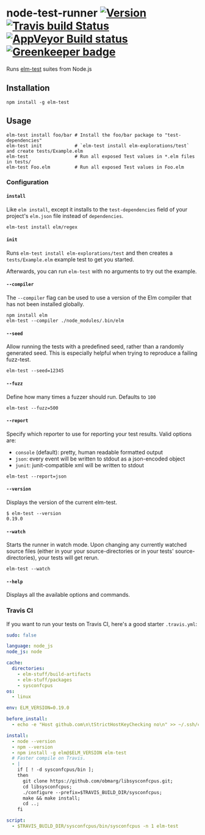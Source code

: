 # node-test-runner [![Version](https://img.shields.io/npm/v/elm-test.svg)](https://www.npmjs.com/package/elm-test) [![Travis build Status](https://travis-ci.org/rtfeldman/node-test-runner.svg?branch=master)](http://travis-ci.org/rtfeldman/node-test-runner) [![AppVeyor Build status](https://ci.appveyor.com/api/projects/status/f2qymrpgdfsad62w/branch/master?svg=true)](https://ci.appveyor.com/project/rtfeldman/node-test-runner/branch/master) [![Greenkeeper badge](https://badges.greenkeeper.io/harrysarson/node-test-runner.svg)](https://greenkeeper.io/)


Runs [elm-test](https://github.com/elm-community/elm-test) suites from Node.js

## Installation

```shell
npm install -g elm-test
```

## Usage

```shell
elm-test install foo/bar # Install the foo/bar package to "test-dependencies"
elm-test init            # `elm-test install elm-explorations/test` and create tests/Example.elm
elm-test                 # Run all exposed Test values in *.elm files in tests/
elm-test Foo.elm         # Run all exposed Test values in Foo.elm
```

### Configuration

#### `install`

Like `elm install`, except it installs to the `test-dependencies` field of your project's `elm.json` file instead of `dependencies`.

```shell
elm-test install elm/regex
```

#### `init`

Runs `elm-test install elm-explorations/test` and then creates a `tests/Example.elm`
example test to get you started.

Afterwards, you can run `elm-test` with no arguments to try out the example.

#### `--compiler`

The `--compiler` flag can be used to use a version of the Elm compiler that
has not been installed globally.

```shell
npm install elm
elm-test --compiler ./node_modules/.bin/elm
```

#### `--seed`

Allow running the tests with a predefined seed, rather than a randomly generated seed. This is especially helpful when trying to reproduce a failing fuzz-test.

```shell
elm-test --seed=12345
```

#### `--fuzz`

Define how many times a fuzzer should run. Defaults to `100`

```shell
elm-test --fuzz=500
```

#### `--report`

Specify which reporter to use for reporting your test results. Valid options are:

- `console` (default): pretty, human readable formatted output
- `json`: every event will be written to stdout as a json-encoded object
- `junit`: junit-compatible xml will be written to stdout

```shell
elm-test --report=json
```

#### `--version`

Displays the version of the current elm-test.

```shell
$ elm-test --version
0.19.0
```

#### `--watch`

Starts the runner in watch mode. Upon changing any currently watched source
files (either in your your source-directories or in your tests'
source-directories), your tests will get rerun.

```shell
elm-test --watch
```

#### `--help`

Displays all the available options and commands.

### Travis CI

If you want to run your tests on Travis CI, here's a good starter `.travis.yml`:

```yml
sudo: false

language: node_js
node_js: node

cache:
  directories:
    - elm-stuff/build-artifacts
    - elm-stuff/packages
    - sysconfcpus
os:
  - linux

env: ELM_VERSION=0.19.0

before_install:
  - echo -e "Host github.com\n\tStrictHostKeyChecking no\n" >> ~/.ssh/config

install:
  - node --version
  - npm --version
  - npm install -g elm@$ELM_VERSION elm-test
  # Faster compile on Travis.
  - |
    if [ ! -d sysconfcpus/bin ];
    then
      git clone https://github.com/obmarg/libsysconfcpus.git;
      cd libsysconfcpus;
      ./configure --prefix=$TRAVIS_BUILD_DIR/sysconfcpus;
      make && make install;
      cd ..;
    fi

script:
  - $TRAVIS_BUILD_DIR/sysconfcpus/bin/sysconfcpus -n 1 elm-test
```
